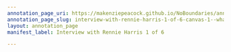 ```yaml
---
annotation_page_uri: https://makenziepeacock.github.io/NoBoundaries/annotations/interview-with-rennie-harris-1-of-6-canvas-1--what-s-up--i-love-these-couches--so-this-is--70s-right-here----.json
annotation_page_slug: interview-with-rennie-harris-1-of-6-canvas-1--what-s-up--i-love-these-couches--so-this-is--70s-right-here----
layout: annotation_page
manifest_label: Interview with Rennie Harris 1 of 6

---
```

